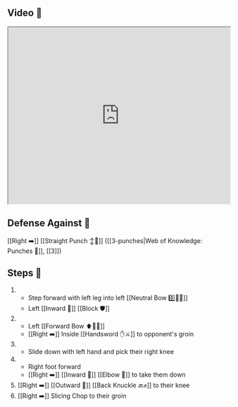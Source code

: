 ## Video 🎥

<iframe src="https://www.youtube.com/embed/O9SDyhqvuIM?start=116&end=344" width="100%" height="400"></iframe>

## Defense Against 🤺

[[Right ➡️]] [[Straight Punch ↕️👊]] ([[3-punches|Web of Knowledge: Punches 👊]], [[3]])

## Steps 👣

1. - Step forward with left leg into left [[Neutral Bow 0️⃣🧍‍♂️]]
    - Left [[Inward 🔽]] [[Block 🛡️]]
2. - Left [[Forward Bow ⬆️🧍‍♂️]]
    - [[Right ➡️]] Inside [[Handsword ✋⚔️]] to opponent's groin
3. - Slide down with left hand and pick their right knee
4. - Right foot forward
    - [[Right ➡️]] [[Inward 🔽]] [[Elbow 💪]] to take them down
5. [[Right ➡️]] [[Outward 🔼]] [[Back Knuckle 🔙✊]] to their knee
6. [[Right ➡️]] Slicing Chop to their groin
